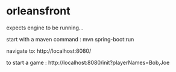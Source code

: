 # orleansfront

expects engine to be running...

start with a maven command : mvn spring-boot:run

navigate to: http://localhost:8080/

to start a game : http://localhost:8080/init?playerNames=Bob,Joe

